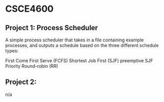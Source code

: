 # CSCE4600

## Project 1: Process Scheduler
A simple process scheduler that takes in a file containing example processes, and outputs a schedule based on the three different schedule types:

First Come First Serve (FCFS)
Shortest Job First (SJF) preemptive
SJF Priority
Round-robin (RR)

## Project 2:
n/a